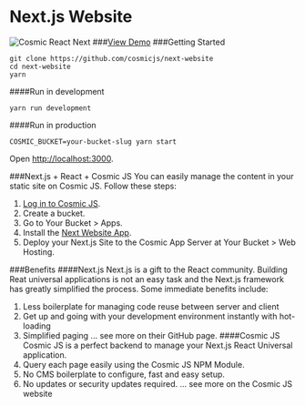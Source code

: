 # Next.js Website
![Cosmic React Next](https://cosmicjs.com/uploads/58dafa10-b4f2-11e6-90d2-a7e1741e7b9d-cosmic-react-next.jpg)
###[View Demo](http://next-website.cosmicapp.co)
###Getting Started
```
git clone https://github.com/cosmicjs/next-website
cd next-website
yarn
```
####Run in development
```
yarn run development
```
####Run in production
```
COSMIC_BUCKET=your-bucket-slug yarn start
```
Open [http://localhost:3000](http://localhost:3000).

###Next.js + React + Cosmic JS
You can easily manage the content in your static site on Cosmic JS.  Follow these steps:

1. [Log in to Cosmic JS](https://cosmicjs.com).
2. Create a bucket.
3. Go to Your Bucket > Apps.
4. Install the [Next Website App](https://cosmicjs.com/apps/next-website).
5. Deploy your Next.js Site to the Cosmic App Server at Your Bucket > Web Hosting.

###Benefits
####Next.js
Next.js is a gift to the React community.  Building Reat universal applications is not an easy task and the Next.js framework has greatly simplified the process.  Some immediate benefits include:
1. Less boilerplate for managing code reuse between server and client
2. Get up and going with your development environment instantly with hot-loading
3. Simplified paging
... see more on their GitHub page.
####Cosmic JS
Cosmic JS is a perfect backend to manage your Next.js React Universal application.
1. Query each page easily using the Cosmic JS NPM Module.
2. No CMS boilerplate to configure, fast and easy setup.
3. No updates or security updates required.
... see more on the Cosmic JS website